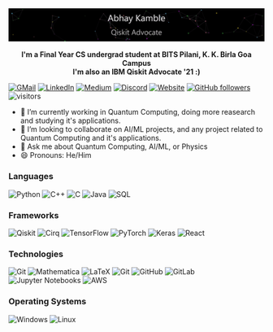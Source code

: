 <!-- <h2 align="center">
    ✨ Hi there, I'm Abhay!👋 ✨
</h2> -->
<!-- [![]()]() For Gif -->
<img src="https://github.com/abzsd/abzsd/blob/main/name_gif%20(2).gif">
<p align="center">
    <b>I'm a Final Year CS undergrad student at BITS Pilani, K. K. Birla Goa Campus</b></br>
    <b>I'm also an IBM Qiskit Advocate '21 :)</b>
</p>

[![GMail](https://img.shields.io/badge/-GMail-000?&logo=gmail)](mailto:abhaykambley1@gmail.com) 
[![LinkedIn](https://img.shields.io/badge/-LinkedIn-000?&logo=linkedin&logoColor=blue)](https://www.linkedin.com/in/abhay-kamble-06a183162/)
[![Medium](https://img.shields.io/badge/-Medium-000?&logo=medium)](https://medium.com/@abhaykambley1)
[![Discord](https://img.shields.io/badge/-Discord-000?&logo=discord)]()
[![Website](https://img.shields.io/badge/-Website-000?&logo=website)]()
[![GitHub followers](https://img.shields.io/github/followers/abzsd?label=Follow&style=social)](https://github.com/abzsd) 
![visitors](https://visitor-badge.glitch.me/badge?page_id=abzsd)

<!--[![LinkedIn](https://img.shields.io/badge/LinkedIn--green?style=for-the-badge&logo=linkedin&logoColor=white)](https://www.linkedin.com/in/abhay-kamble-06a183162/) 
[![Website](https://img.shields.io/badge/rishit.tech--green?style=social&logo=google%20chrome)](https://www.rishit.tech/) -->

- 🔭 I’m currently working in Quantum Computing, doing more reasearch and studying it's applications.
- 👯 I’m looking to collaborate on AI/ML projects, and any project related to Quantum Computing and it's applications.
- 💬 Ask me about Quantum Computing, AI/ML, or Physics
- 😄 Pronouns: He/Him
<!-- <img height="180em" src="https://github-readme-stats.vercel.app/api?username=abzsd&show_icons=true&hide_border=true&&count_private=true&include_all_commits=true" />

<center>
 <h3>Socials</h3>
    <a href="https://twitter.com/AbhayK_47">
      <img align="left" alt="Twitter" width="22px" src="https://raw.githubusercontent.com/peterthehan/peterthehan/master/assets/twitter.svg" />
    </a>
    <a href="https://www.linkedin.com/in/abhay-kamble-06a183162/">
      <img align="left" alt=LinkedIN" width="22px" src="https://raw.githubusercontent.com/peterthehan/peterthehan/master/assets/linkedin.svg" />
    </a>
</center> -->

                                                                                                                                            
### Languages

![Python](https://img.shields.io/badge/-Python-000?&logo=Python)
![C++](https://img.shields.io/badge/-C++-000?&logo=c%2b%2b&logoColor=00599C)
![C](https://img.shields.io/badge/-C-000?&logo=C)
![Java](https://img.shields.io/badge/-Java-000?&logo=Java&logoColor=007396)
![SQL](https://img.shields.io/badge/-SQL-000?&logo=MySQL)
<!-- ![C#](https://img.shields.io/badge/-Q#-000?&logo=Q#) -->

### Frameworks
![Qiskit](https://img.shields.io/badge/-Qiskit-000?&logo=qiskit&logoColor=FFFFF)
![Cirq](https://img.shields.io/badge/-Cirq-000?&logo=Google)
![TensorFlow](https://img.shields.io/badge/-TensorFlow-000?&logo=TensorFlow)
![PyTorch](https://img.shields.io/badge/-PyTorch-000?&logo=PyTorch)
![Keras](https://img.shields.io/badge/-Keras-000?&logo=keras)
![React](https://img.shields.io/badge/-React-000?&logo=React)

### Technologies
![Git](https://img.shields.io/badge/-Git-000?&logo=git)
![Mathematica](https://img.shields.io/badge/-Mathematica-000?&logo=wolframmathematica)
![LaTeX](https://img.shields.io/badge/-LateX-000?&logo=latex)
![Git](https://img.shields.io/badge/-Git-000?&logo=git)
![GitHub](https://img.shields.io/badge/-GitHub-000?&logo=GitHub)
![GitLab](https://img.shields.io/badge/-GitLab-000?&logo=GitLab)
![Jupyter Notebooks](https://img.shields.io/badge/-Jupyter%20Notebooks-000?&logo=Jupyter)
![AWS](https://img.shields.io/badge/-AWS-000?&logo=Amazon-AWS&logoColor=F90)

### Operating Systems
![Windows](https://img.shields.io/badge/-Windows-000?&logo=windows&logoColor=blue)
![Linux](https://img.shields.io/badge/-Linux-000?&logo=Linux)
<!-- <img height="137px" src="https://github-readme-stats.vercel.app/api/top-langs/?username=abzsd&hide=html&hide_title=true&hide_border=true&layout=compact&langs_count=6&exclude_repo=comp426,Redventures-Movie-Quotes&text_color=000&icon_color=fff&bg_color=0,52fa5a,4dfcff,c64dff&theme=graywhite" /> -->

